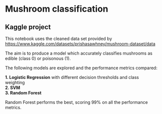 # Mushroom classification
## Kaggle project

This notebook uses the cleaned data set provided by https://www.kaggle.com/datasets/prishasawhney/mushroom-dataset/data

The aim is to produce a model which accurately classifies mushrooms as edible (class 0) or poisonous (1).

The following models are explored and the performance metrics compared:

**1. Logistic Regression** with different decision thresholds and class weighting   
**2. SVM**   
**3. Random Forest**

Random Forest performs the best, scoring 99% on all the performance metrics.
